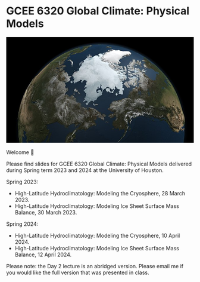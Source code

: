 # GCEE 6320 Global Climate: Physical Models

![center](./img/A_Snapshot_of_Sea_Ice.jpg)

Welcome 👋

Please find slides for GCEE 6320 Global Climate: Physical Models delivered during Spring term 2023 and 2024 at the University of Houston.

Spring 2023:

- High-Latitude Hydroclimatology: Modeling the Cryosphere, 28 March 2023.
- High-Latitude Hydroclimatology: Modeling Ice Sheet Surface Mass Balance, 30 March 2023.

Spring 2024:

- High-Latitude Hydroclimatology: Modeling the Cryosphere, 10 April 2024.
- High-Latitude Hydroclimatology: Modeling Ice Sheet Surface Mass Balance, 12 April 2024.

<!-- - GCEE6320_Day1_Matt_Cooper.md
- GCEE6320_Day2_Matt_Cooper.md -->

Please note: the Day 2 lecture is an abridged version. Please email me if you would like the full version that was presented in class.
